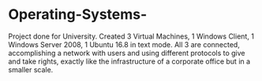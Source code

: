 # Operating-Systems-
Project done for University. Created 3 Virtual Machines, 1 Windows Client, 1 Windows Server 2008, 1 Ubuntu 16.8 in text mode. All 3 are connected, accomplishing a network with users and using different protocols to give and take rights, exactly like the infrastructure of a corporate office but in a smaller scale. 
